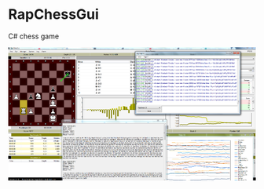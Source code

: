 # RapChessGui
C# chess game

![Clipboard](https://github.com/Thibor/RapChessGui/blob/master/Resources/Clipboard.png)